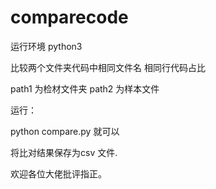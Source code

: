 # comparecode

运行环境 python3

比较两个文件夹代码中相同文件名  相同行代码占比    

path1 为检材文件夹 
path2 为样本文件

运行：

python compare.py 就可以

将比对结果保存为csv 文件.


欢迎各位大佬批评指正。


